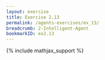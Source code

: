 ```yaml
---
layout: exercise
title: Exercise 2.13
permalink: /agents-exercises/ex_13/
breadcrumb: 2-Intelligent-Agent
bookmarkID: ex2.13
---
```


{% include mathjax_support %}
